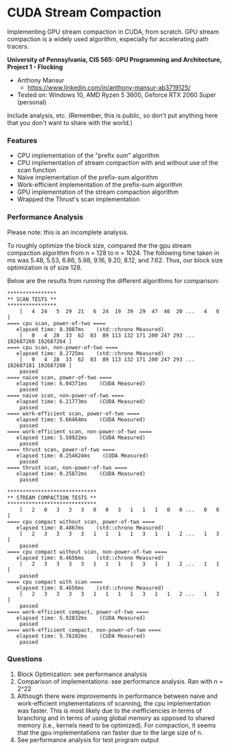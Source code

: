 CUDA Stream Compaction
======================

Implementing GPU stream compaction in CUDA, from scratch. GPU stream compaction is a widely used algorithm, especially for accelerating path tracers.



**University of Pennsylvania, CIS 565: GPU Programming and Architecture, Project 1 - Flocking**

- Anthony Mansur
  - https://www.linkedin.com/in/anthony-mansur-ab3719125/
- Tested on: Windows 10, AMD Ryzen 5 3600, Geforce RTX 2060 Super (personal)

Include analysis, etc. (Remember, this is public, so don't put
anything here that you don't want to share with the world.)



### Features 

- CPU implementation of the "prefix sum" algorithm
- CPU implementation of stream compaction with and without use of the scan function
- Naive implementation of the prefix-sum algorithm
- Work-efficient implementation of the prefix-sum algorithm
- GPU implementation of the stream compaction algorithm
- Wrapped the Thrust's scan implementation



### Performance Analysis

Please note: this is an incomplete analysis.

To roughly optimize the block size, compared the the gpu stream compaction algorithm from n = 128 to n = 1024. The following time taken in ms was 5.48, 5.53, 6.86, 5.98, 9.16, 9.20, 8.12, and 7.62. Thus, our block size optimization is of size 128.

Below are the results from running the different algorithms for comparison:

````
****************
** SCAN TESTS **
****************
    [   4  24   5  29  21   6  24  19  39  29  47  46  20 ...   4   0 ]
==== cpu scan, power-of-two ====
   elapsed time: 8.3087ms    (std::chrono Measured)
    [   0   4  28  33  62  83  89 113 132 171 200 247 293 ... 102687260 102687264 ]
==== cpu scan, non-power-of-two ====
   elapsed time: 8.2725ms    (std::chrono Measured)
    [   0   4  28  33  62  83  89 113 132 171 200 247 293 ... 102687181 102687208 ]
    passed
==== naive scan, power-of-two ====
   elapsed time: 6.04371ms    (CUDA Measured)
    passed
==== naive scan, non-power-of-two ====
   elapsed time: 6.21773ms    (CUDA Measured)
    passed
==== work-efficient scan, power-of-two ====
   elapsed time: 5.66464ms    (CUDA Measured)
    passed
==== work-efficient scan, non-power-of-two ====
   elapsed time: 5.58922ms    (CUDA Measured)
    passed
==== thrust scan, power-of-two ====
   elapsed time: 0.254624ms    (CUDA Measured)
    passed
==== thrust scan, non-power-of-two ====
   elapsed time: 0.25872ms    (CUDA Measured)
    passed

*****************************
** STREAM COMPACTION TESTS **
*****************************
    [   2   0   3   3   3   0   0   3   1   1   1   0   0 ...   0   0 ]
==== cpu compact without scan, power-of-two ====
   elapsed time: 8.4867ms    (std::chrono Measured)
    [   2   3   3   3   3   1   1   1   1   3   1   1   2 ...   1   3 ]
    passed
==== cpu compact without scan, non-power-of-two ====
   elapsed time: 8.4656ms    (std::chrono Measured)
    [   2   3   3   3   3   1   1   1   1   3   1   1   2 ...   1   1 ]
    passed
==== cpu compact with scan ====
   elapsed time: 8.4656ms    (std::chrono Measured)
    [   2   3   3   3   3   1   1   1   1   3   1   1   2 ...   1   3 ]
    passed
==== work-efficient compact, power-of-two ====
   elapsed time: 5.92832ms    (CUDA Measured)
    passed
==== work-efficient compact, non-power-of-two ====
   elapsed time: 5.76102ms    (CUDA Measured)
    passed
````



### Questions

1. Block Optimization: see performance analysis
2. Comparison of implementations: see performance analysis. Ran with n = 2^22
3. Although there were improvements in performance between naive and work-efficient implementations of scanning, the cpu implementation was faster. This is most likely due to the inefficiencies in terms of branching and in terms of using global memory as opposed to shared memory (i.e., kernels need to be optimized). For compaction, it seems that the gpu implementations ran faster due to the large size of n.
4. See performance analysis for test program output

